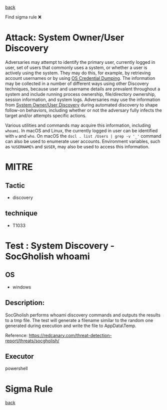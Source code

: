 
[back](../index.md)

Find sigma rule :x: 

# Attack: System Owner/User Discovery 

Adversaries may attempt to identify the primary user, currently logged in user, set of users that commonly uses a system, or whether a user is actively using the system. They may do this, for example, by retrieving account usernames or by using [OS Credential Dumping](https://attack.mitre.org/techniques/T1003). The information may be collected in a number of different ways using other Discovery techniques, because user and username details are prevalent throughout a system and include running process ownership, file/directory ownership, session information, and system logs. Adversaries may use the information from [System Owner/User Discovery](https://attack.mitre.org/techniques/T1033) during automated discovery to shape follow-on behaviors, including whether or not the adversary fully infects the target and/or attempts specific actions.

Various utilities and commands may acquire this information, including <code>whoami</code>. In macOS and Linux, the currently logged in user can be identified with <code>w</code> and <code>who</code>. On macOS the <code>dscl . list /Users | grep -v '_'</code> command can also be used to enumerate user accounts. Environment variables, such as <code>%USERNAME%</code> and <code>$USER</code>, may also be used to access this information.

# MITRE
## Tactic
  - discovery


## technique
  - T1033


# Test : System Discovery - SocGholish whoami
## OS
  - windows


## Description:
SocGholish performs whoami discovery commands and outputs the results to a tmp file. 
The test will generate a filename similar to the random one generated during execution and write the file to AppData\Temp.

Reference: https://redcanary.com/threat-detection-report/threats/socgholish/


## Executor
powershell

# Sigma Rule


[back](../index.md)
